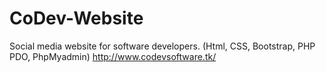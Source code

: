 # CoDev-Website
Social media website for software developers. (Html, CSS, Bootstrap, PHP PDO, PhpMyadmin) http://www.codevsoftware.tk/
